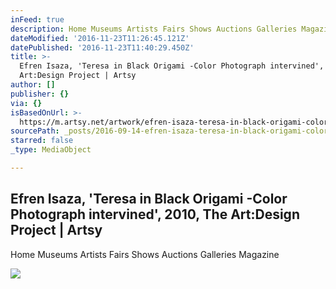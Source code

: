 ```yaml
---
inFeed: true
description: Home Museums Artists Fairs Shows Auctions Galleries Magazine
dateModified: '2016-11-23T11:26:45.121Z'
datePublished: '2016-11-23T11:40:29.450Z'
title: >-
  Efren Isaza, 'Teresa in Black Origami -Color Photograph intervined', 2010, The
  Art:Design Project | Artsy
author: []
publisher: {}
via: {}
isBasedOnUrl: >-
  https://m.artsy.net/artwork/efren-isaza-teresa-in-black-origami-color-photograph-intervined
sourcePath: _posts/2016-09-14-efren-isaza-teresa-in-black-origami-color-photograph-inte.md
starred: false
_type: MediaObject

---
```

<article style=""><h1>Efren Isaza, 'Teresa in Black Origami -Color Photograph intervined', 2010, The Art:Design Project | Artsy</h1><p>Home Museums Artists Fairs Shows Auctions Galleries Magazine</p><img src="https://d32dm0rphc51dk.cloudfront.net/FFX7NyBrLlUxZt-Ayz0FAQ/large.jpg" /></article>
